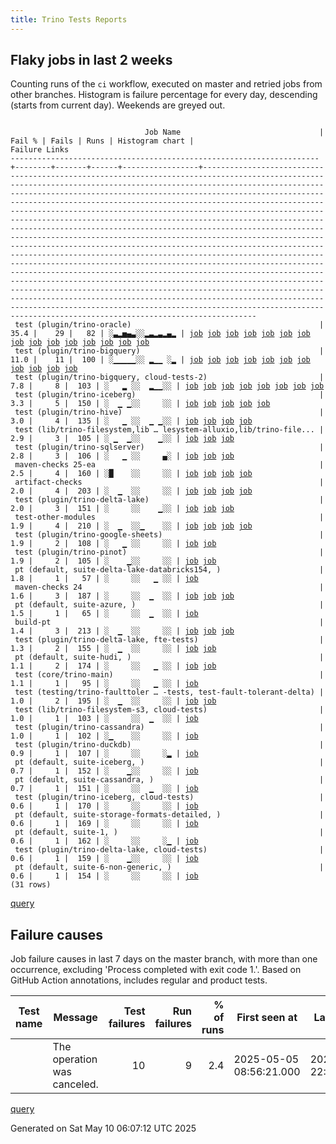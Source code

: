 ```yaml
---
title: Trino Tests Reports
---
```


## Flaky jobs in last 2 weeks

Counting runs of the `ci` workflow, executed on master and retried jobs from other branches.
Histogram is failure percentage for every day, descending (starts from current day).
Weekends are greyed out.
<pre><code>
                              Job Name                               | Fail % | Fails | Runs | Histogram chart |                                                                                                                                                                                                                                                                                                                                                                                                                                                                                                                                                                                                                  Failure Links                                                                                                                                                                                                                                                                                                                                                                                                                                                                                                                                                                                                                   
---------------------------------------------------------------------+--------+-------+------+-----------------+--------------------------------------------------------------------------------------------------------------------------------------------------------------------------------------------------------------------------------------------------------------------------------------------------------------------------------------------------------------------------------------------------------------------------------------------------------------------------------------------------------------------------------------------------------------------------------------------------------------------------------------------------------------------------------------------------------------------------------------------------------------------------------------------------------------------------------------------------------------------------------------------------------------------------------------------------------------------------------------------------------------------------------------------------------------------------------------------------------------------------------------------------------------------------------------------------------------------------------------------------
 test (plugin/trino-oracle)                                          |   35.4 |    29 |   82 | ░▃▂▅▄▃░░▂▃▂▃▂▄▂ | <a href="https://github.com/trinodb/trino/actions/runs/14925170935/job/41928389019">job</a> <a href="https://github.com/trinodb/trino/actions/runs/14937711220/job/41969002609">job</a> <a href="https://github.com/trinodb/trino/actions/runs/14899955551/job/41849701293">job</a> <a href="https://github.com/trinodb/trino/actions/runs/14884193008/job/41799436742">job</a> <a href="https://github.com/trinodb/trino/actions/runs/14884193008/job/41799436742">job</a> <a href="https://github.com/trinodb/trino/actions/runs/14884193008/job/41820293570">job</a> <a href="https://github.com/trinodb/trino/actions/runs/14884193008/job/41820293570">job</a> <a href="https://github.com/trinodb/trino/actions/runs/14852421587/job/41698416291">job</a> <a href="https://github.com/trinodb/trino/actions/runs/14856207474/job/41710172637">job</a> <a href="https://github.com/trinodb/trino/actions/runs/14866000455/job/41742895470">job</a> <a href="https://github.com/trinodb/trino/actions/runs/14866677396/job/41745203561">job</a> <a href="https://github.com/trinodb/trino/actions/runs/14868402864/job/41750904185">job</a> <a href="https://github.com/trinodb/trino/actions/runs/14831713571/job/41634160456">job</a> <a href="https://github.com/trinodb/trino/actions/runs/14836544070/job/41649112360">job</a> <a href="https://github.com/trinodb/trino/actions/runs/14842002428/job/41667061743">job</a>  
 test (plugin/trino-bigquery)                                        |   11.0 |    11 |  100 | ░▁▁▁▁▁░░ ▂▁▁ ░▂ | <a href="https://github.com/trinodb/trino/actions/runs/14925170935/job/41928372473">job</a> <a href="https://github.com/trinodb/trino/actions/runs/14901367190/job/41853885460">job</a> <a href="https://github.com/trinodb/trino/actions/runs/14876219316/job/41773930734">job</a> <a href="https://github.com/trinodb/trino/actions/runs/14866677396/job/41745188194">job</a> <a href="https://github.com/trinodb/trino/actions/runs/14831713571/job/41634149076">job</a> <a href="https://github.com/trinodb/trino/actions/runs/14771898209/job/41473212788">job</a> <a href="https://github.com/trinodb/trino/actions/runs/14755373052/job/41422318416">job</a> <a href="https://github.com/trinodb/trino/actions/runs/14755373052/job/41422318416">job</a> <a href="https://github.com/trinodb/trino/actions/runs/14727351205/job/41333194255">job</a> <a href="https://github.com/trinodb/trino/actions/runs/14730923905/job/41344819773">job</a> <a href="https://github.com/trinodb/trino/actions/runs/14681329885/job/41204375417">job</a>                                                                                                                                                                                                                                                                                                                                  
 test (plugin/trino-bigquery, cloud-tests-2)                         |    7.8 |     8 |  103 | ░   ▂ ░░  ▂▁▁░░ | <a href="https://github.com/trinodb/trino/actions/runs/14852421587/job/41698408229">job</a> <a href="https://github.com/trinodb/trino/actions/runs/14866000455/job/41742880501">job</a> <a href="https://github.com/trinodb/trino/actions/runs/14866677396/job/41745191245">job</a> <a href="https://github.com/trinodb/trino/actions/runs/14753548918/job/41416373361">job</a> <a href="https://github.com/trinodb/trino/actions/runs/14755373052/job/41422323190">job</a> <a href="https://github.com/trinodb/trino/actions/runs/14755373052/job/41422323190">job</a> <a href="https://github.com/trinodb/trino/actions/runs/14730923905/job/41344821831">job</a> <a href="https://github.com/trinodb/trino/actions/runs/14715930752/job/41299250131">job</a>                                                                                                                                                                                                                                                                                                                                                                                                                                                                                                                                                                                  
 test (plugin/trino-iceberg)                                         |    3.3 |     5 |  150 | ░  ▁ ▁░░     ░░ | <a href="https://github.com/trinodb/trino/actions/runs/14921770993/job/41918554740">job</a> <a href="https://github.com/trinodb/trino/actions/runs/14884193008/job/41799428375">job</a> <a href="https://github.com/trinodb/trino/actions/runs/14884193008/job/41799428375">job</a> <a href="https://github.com/trinodb/trino/actions/runs/14854259665/job/41703798801">job</a> <a href="https://github.com/trinodb/trino/actions/runs/14836544070/job/41649107368">job</a>                                                                                                                                                                                                                                                                                                                                                                                                                                                                                                                                                                                                                                                                                                                                                                                                                                  
 test (plugin/trino-hive)                                            |    3.0 |     4 |  135 | ░   ▁ ░░  ▁ ▁░░ | <a href="https://github.com/trinodb/trino/actions/runs/14855873100/job/41709394197">job</a> <a href="https://github.com/trinodb/trino/actions/runs/14855873100/job/41709394197">job</a> <a href="https://github.com/trinodb/trino/actions/runs/14750025211/job/41405196855">job</a> <a href="https://github.com/trinodb/trino/actions/runs/14705817088/job/41266160526">job</a>                                                                                                                                                                                                                                                                                                                                                                                                                                                                                                                                                                                                                                                                                                                                                                                                                                                                                                                  
 test (lib/trino-filesystem,lib … lesystem-alluxio,lib/trino-file... |    2.9 |     3 |  105 | ░ ▁  ▁░░    ▁░░ | <a href="https://github.com/trinodb/trino/actions/runs/14898420783/job/41845435647">job</a> <a href="https://github.com/trinodb/trino/actions/runs/14842002428/job/41667038424">job</a> <a href="https://github.com/trinodb/trino/actions/runs/14715930752/job/41299244666">job</a>                                                                                                                                                                                                                                                                                                                                                                                                                                                                                                                                                                                                                                                                                                                                                                                                                                                                                                                                                                                                  
 test (plugin/trino-sqlserver)                                       |    2.8 |     3 |  106 | ░   ▁ ░░     ▄░ | <a href="https://github.com/trinodb/trino/actions/runs/14852421587/job/41698418323">job</a> <a href="https://github.com/trinodb/trino/actions/runs/14687484860/job/41218090563">job</a> <a href="https://github.com/trinodb/trino/actions/runs/14687484860/job/41218090563">job</a>                                                                                                                                                                                                                                                                                                                                                                                                                                                                                                                                                                                                                                                                                                                                                                                                                                                                                                                                                                                                  
 maven-checks 25-ea                                                  |    2.5 |     4 |  160 | ░█    ░░     ░░ | <a href="https://github.com/trinodb/trino/actions/runs/14923315000/job/41922601481">job</a> <a href="https://github.com/trinodb/trino/actions/runs/14925170935/job/41928309800">job</a> <a href="https://github.com/trinodb/trino/actions/runs/14883811010/job/41798073910">job</a> <a href="https://github.com/trinodb/trino/actions/runs/14713454778/job/41291299754">job</a>                                                                                                                                                                                                                                                                                                                                                                                                                                                                                                                                                                                                                                                                                                                                                                                                                                                                                                                  
 artifact-checks                                                     |    2.0 |     4 |  203 | ░  ▁  ░░     ░░ | <a href="https://github.com/trinodb/trino/actions/runs/14883110926/job/41795687724">job</a> <a href="https://github.com/trinodb/trino/actions/runs/14883110926/job/41795687724">job</a> <a href="https://github.com/trinodb/trino/actions/runs/14884193008/job/41799302294">job</a> <a href="https://github.com/trinodb/trino/actions/runs/14884193008/job/41799302294">job</a>                                                                                                                                                                                                                                                                                                                                                                                                                                                                                                                                                                                                                                                                                                                                                                                                                                                                                                                  
 test (plugin/trino-delta-lake)                                      |    2.0 |     3 |  151 | ░     ░░    ▁░░ | <a href="https://github.com/trinodb/trino/actions/runs/14854259665/job/41703794075">job</a> <a href="https://github.com/trinodb/trino/actions/runs/14731685042/job/41347342031">job</a> <a href="https://github.com/trinodb/trino/actions/runs/14707326010/job/41270774829">job</a>                                                                                                                                                                                                                                                                                                                                                                                                                                                                                                                                                                                                                                                                                                                                                                                                                                                                                                                                                                                                  
 test-other-modules                                                  |    1.9 |     4 |  210 | ░  ▁  ░░▁    ░░ | <a href="https://github.com/trinodb/trino/actions/runs/14883110926/job/41795692668">job</a> <a href="https://github.com/trinodb/trino/actions/runs/14883110926/job/41795692668">job</a> <a href="https://github.com/trinodb/trino/actions/runs/14801325566/job/41560551733">job</a> <a href="https://github.com/trinodb/trino/actions/runs/14705817088/job/41266084147">job</a>                                                                                                                                                                                                                                                                                                                                                                                                                                                                                                                                                                                                                                                                                                                                                                                                                                                                                                                  
 test (plugin/trino-google-sheets)                                   |    1.9 |     2 |  108 | ░   ▁ ░░     ░░ | <a href="https://github.com/trinodb/trino/actions/runs/14855873100/job/41709393679">job</a> <a href="https://github.com/trinodb/trino/actions/runs/14855873100/job/41709393679">job</a>                                                                                                                                                                                                                                                                                                                                                                                                                                                                                                                                                                                                                                                                                                                                                                                                                                                                                                                                                                                                                                                                                  
 test (plugin/trino-pinot)                                           |    1.9 |     2 |  105 | ░    ▁░░     ░░ | <a href="https://github.com/trinodb/trino/actions/runs/14836872228/job/41650181413">job</a> <a href="https://github.com/trinodb/trino/actions/runs/14836872228/job/41650181413">job</a>                                                                                                                                                                                                                                                                                                                                                                                                                                                                                                                                                                                                                                                                                                                                                                                                                                                                                                                                                                                                                                                                                  
 pt (default, suite-delta-lake-databricks154, )                      |    1.8 |     1 |   57 | ░     ░░   ▁ ░░ | <a href="https://github.com/trinodb/trino/actions/runs/14736064435/job/41362964398">job</a>                                                                                                                                                                                                                                                                                                                                                                                                                                                                                                                                                                                                                                                                                                                                                                                                                                                                                                                                                                                                                                                                                                                                                                  
 maven-checks 24                                                     |    1.6 |     3 |  187 | ░     ░░  ▁  ░░ | <a href="https://github.com/trinodb/trino/actions/runs/14866000455/job/41742807244">job</a> <a href="https://github.com/trinodb/trino/actions/runs/14755373052/job/41422223267">job</a> <a href="https://github.com/trinodb/trino/actions/runs/14755373052/job/41422223267">job</a>                                                                                                                                                                                                                                                                                                                                                                                                                                                                                                                                                                                                                                                                                                                                                                                                                                                                                                                                                                                                  
 pt (default, suite-azure, )                                         |    1.5 |     1 |   65 | ░     ░░  ▁  ░░ | <a href="https://github.com/trinodb/trino/actions/runs/14753556773/job/41416885292">job</a>                                                                                                                                                                                                                                                                                                                                                                                                                                                                                                                                                                                                                                                                                                                                                                                                                                                                                                                                                                                                                                                                                                                                                                  
 build-pt                                                            |    1.4 |     3 |  213 | ░  ▁  ░░     ░░ | <a href="https://github.com/trinodb/trino/actions/runs/14883110926/job/41795688543">job</a> <a href="https://github.com/trinodb/trino/actions/runs/14883110926/job/41795688543">job</a> <a href="https://github.com/trinodb/trino/actions/runs/14750025211/job/41405112071">job</a>                                                                                                                                                                                                                                                                                                                                                                                                                                                                                                                                                                                                                                                                                                                                                                                                                                                                                                                                                                                                  
 test (plugin/trino-delta-lake, fte-tests)                           |    1.3 |     2 |  155 | ░  ▁  ░░     ░░ | <a href="https://github.com/trinodb/trino/actions/runs/14883110926/job/41795795805">job</a> <a href="https://github.com/trinodb/trino/actions/runs/14883110926/job/41795795805">job</a>                                                                                                                                                                                                                                                                                                                                                                                                                                                                                                                                                                                                                                                                                                                                                                                                                                                                                                                                                                                                                                                                                  
 pt (default, suite-hudi, )                                          |    1.1 |     2 |  174 | ░     ░░   ▁ ░░ | <a href="https://github.com/trinodb/trino/actions/runs/14729211289/job/41339705547">job</a> <a href="https://github.com/trinodb/trino/actions/runs/14730923905/job/41345399577">job</a>                                                                                                                                                                                                                                                                                                                                                                                                                                                                                                                                                                                                                                                                                                                                                                                                                                                                                                                                                                                                                                                                                  
 test (core/trino-main)                                              |    1.1 |     1 |   95 | ░     ░░   ▁ ░░ | <a href="https://github.com/trinodb/trino/actions/runs/14736064435/job/41362407824">job</a>                                                                                                                                                                                                                                                                                                                                                                                                                                                                                                                                                                                                                                                                                                                                                                                                                                                                                                                                                                                                                                                                                                                                                                  
 test (testing/trino-faulttoler … -tests, test-fault-tolerant-delta) |    1.0 |     2 |  195 | ░  ▁  ░░     ░░ | <a href="https://github.com/trinodb/trino/actions/runs/14883110926/job/41795814179">job</a> <a href="https://github.com/trinodb/trino/actions/runs/14883110926/job/41795814179">job</a>                                                                                                                                                                                                                                                                                                                                                                                                                                                                                                                                                                                                                                                                                                                                                                                                                                                                                                                                                                                                                                                                                  
 test (lib/trino-filesystem-s3, cloud-tests)                         |    1.0 |     1 |  103 | ░     ░░  ▁  ░░ | <a href="https://github.com/trinodb/trino/actions/runs/14753556773/job/41416398006">job</a>                                                                                                                                                                                                                                                                                                                                                                                                                                                                                                                                                                                                                                                                                                                                                                                                                                                                                                                                                                                                                                                                                                                                                                  
 test (plugin/trino-cassandra)                                       |    1.0 |     1 |  102 | ░▁    ░░     ░░ | <a href="https://github.com/trinodb/trino/actions/runs/14937711220/job/41968991296">job</a>                                                                                                                                                                                                                                                                                                                                                                                                                                                                                                                                                                                                                                                                                                                                                                                                                                                                                                                                                                                                                                                                                                                                                                  
 test (plugin/trino-duckdb)                                          |    0.9 |     1 |  107 | ░     ░░     ░▂ | <a href="https://github.com/trinodb/trino/actions/runs/14677490064/job/41195894336">job</a>                                                                                                                                                                                                                                                                                                                                                                                                                                                                                                                                                                                                                                                                                                                                                                                                                                                                                                                                                                                                                                                                                                                                                                  
 pt (default, suite-iceberg, )                                       |    0.7 |     1 |  152 | ░    ▁░░     ░░ | <a href="https://github.com/trinodb/trino/actions/runs/14843401285/job/41672084956">job</a>                                                                                                                                                                                                                                                                                                                                                                                                                                                                                                                                                                                                                                                                                                                                                                                                                                                                                                                                                                                                                                                                                                                                                                  
 pt (default, suite-cassandra, )                                     |    0.7 |     1 |  151 | ░     ░░  ▁  ░░ | <a href="https://github.com/trinodb/trino/actions/runs/14753556773/job/41416896023">job</a>                                                                                                                                                                                                                                                                                                                                                                                                                                                                                                                                                                                                                                                                                                                                                                                                                                                                                                                                                                                                                                                                                                                                                                  
 test (plugin/trino-iceberg, cloud-tests)                            |    0.6 |     1 |  170 | ░     ░░     ░░ | <a href="https://github.com/trinodb/trino/actions/runs/14852421587/job/41698414317">job</a>                                                                                                                                                                                                                                                                                                                                                                                                                                                                                                                                                                                                                                                                                                                                                                                                                                                                                                                                                                                                                                                                                                                                                                  
 pt (default, suite-storage-formats-detailed, )                      |    0.6 |     1 |  169 | ░     ░░     ░░ | <a href="https://github.com/trinodb/trino/actions/runs/14730923905/job/41345392391">job</a>                                                                                                                                                                                                                                                                                                                                                                                                                                                                                                                                                                                                                                                                                                                                                                                                                                                                                                                                                                                                                                                                                                                                                                  
 pt (default, suite-1, )                                             |    0.6 |     1 |  162 | ░     ░░     ░▁ | <a href="https://github.com/trinodb/trino/actions/runs/14681329885/job/41204501597">job</a>                                                                                                                                                                                                                                                                                                                                                                                                                                                                                                                                                                                                                                                                                                                                                                                                                                                                                                                                                                                                                                                                                                                                                                  
 test (plugin/trino-delta-lake, cloud-tests)                         |    0.6 |     1 |  159 | ░    ▁░░     ░░ | <a href="https://github.com/trinodb/trino/actions/runs/14830871938/job/41631666825">job</a>                                                                                                                                                                                                                                                                                                                                                                                                                                                                                                                                                                                                                                                                                                                                                                                                                                                                                                                                                                                                                                                                                                                                                                  
 pt (default, suite-6-non-generic, )                                 |    0.6 |     1 |  154 | ░     ░░     ░░ | <a href="https://github.com/trinodb/trino/actions/runs/14736064435/job/41362953649">job</a>                                                                                                                                                                                                                                                                                                                                                                                                                                                                                                                                                                                                                                                                                                                                                                                                                                                                                                                                                                                                                                                                                                                                                                  
(31 rows)
</code></pre>
[query](https://github.com/trinodb/reports/blob/a0f18075f2b78318897c489b5d2402fa0e1872d8/sql/tests/jobs.sql)

## Failure causes

Job failure causes in last 7 days on the master branch, with more than one occurrence,
excluding 'Process completed with exit code 1.'.
Based on GitHub Action annotations, includes regular and product tests.

| Test name | Message                     | Test failures | Run failures | % of runs | First seen at           | Last seen at            | Failure Links                                                                                                                                                                                                                                                                                                                                                                                                    |
| --------- | --------------------------- | -------------:| ------------:| ---------:| ----------------------- | ----------------------- | ---------------------------------------------------------------------------------------------------------------------------------------------------------------------------------------------------------------------------------------------------------------------------------------------------------------------------------------------------------------------------------------------------------------- |
|           | The operation was canceled. |            10 |            9 |       2.4 | 2025-05-05 08:56:21.000 | 2025-05-09 22:07:07.000 | <a href="https://github.com/trinodb/trino/actions/runs/14831713571/job/41634160456">job</a> <a href="https://github.com/trinodb/trino/actions/runs/14852421587/job/41698416291">job</a> <a href="https://github.com/trinodb/trino/actions/runs/14856207474/job/41710172637">job</a> <a href="https://github.com/trinodb/trino/actions/runs/14866000455/job/41742807244">job</a> <a href="https://github.com/trinodb/trino/actions/runs/14866000455/job/41742895470">job</a>  |

[query](https://github.com/trinodb/reports/blob/a0f18075f2b78318897c489b5d2402fa0e1872d8/sql/tests/annotations.sql)

Generated on Sat May 10 06:07:12 UTC 2025
